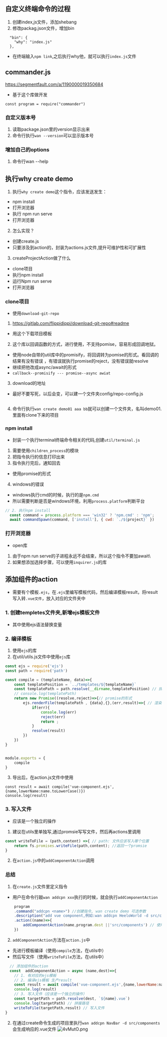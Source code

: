 ## 自定义终端命令的过程
1. 创建index,js文件，添加shebang
2. 修改packag.json文件，增加bin
```
  "bin": {
    "why": "index.js"
  },
```
* 在终端输入`npm link`,之后执行why他，就可以执行`index.js`文件 
## commander.js
https://segmentfault.com/a/1190000019350684
* 基于这个库做开发
```
const program = require("commander")
```
###  自定义版本号
1. 读取package.json里的version显示出来
2. 命令行执行`wan --version`可以显示版本号
### 增加自己的options
1. 命令行wan --help
## 执行why create demo
1. 执行`why create demo`这个指令，应该发送发生：
* npm install
* 打开浏览器
* 执行 npm run serve
* 打开浏览器
2. 怎么实现？
* 创建create.js
* 只要涉及到action的，封装为actions.js文件,提升可维护性和可扩展性
3. createProjectAction做了什么
* clone项目
* 执行npm install
* 运行Npm run serve
* 打开浏览器
### clone项目
* 使用`download-git-repo`
1. https://gitlab.com/flippidippi/download-git-repo#readme
* 用这个下载项目模板
2.  这个库以回调函数的方式，进行使用，不支持pomise，容易形成回调地狱。
  * 使用node自带的util库中的promisify，将回调转为pomise的形式。看回调的结果有没有错误 ，有错误就执行promise的reject，没有错误就resolve
  * 继续把他改成async/await的形式
  * `callback--promisify --- promise--async awiat`
3. download的地址
  * 最好不要写死，以后会变，可以建一个文件夹config/repo-config.js
  ```
  ```
4. 命令行执行`wan create demo01 aaa bb`就可以创建一个文件夹，名叫demo01.里面有clone下来的项目
### npm install
* 封装一个执行terminal终端命令相关的代码,创建`util/terminal.js`
1. 需要使用`children_process`的模块
2. 把指令执行的信息打印出来
3. 指令执行完后，通知回去
* 使用promise的形式
4. windows的错误
* windows执行cmd的时候，执行的是`npm.cmd`
* 所以需要判断是否是windows环境，利用`process.platform`判断平台
```js
// 2. 执行npm install
  const command = process.platform === 'win32' ? 'npm.cmd' : 'npm';
  await commandSpawn(command, ['install'], { cwd: `./${project}` })
```
### 打开浏览器
* open库
1. 由于npm run serve的子进程永远不会结束，所以这个指令不要加await\
2. 如果想添加选择步骤，可以使用`inquirer.js`的库
## 添加组件的action
* 需要有个模板`.ejs`，在`.ejs`里编写模板代码，然后编译模板result，将result写入转`.vue文件`，放入对应的文件夹中
### 1. 创建templetes文件夹,新增ejs模板文件
* 其中使用ejs语法替换变量
### 2. 编译模板
1. 使用`ejs`的库
2. 在util/utils.js文件中使用`ejs`库
```js
const ejs = require('ejs')
const path = require('path')

const compile = (templateName, data)=>{
    const templatePosition = `../templates/${templateName}`
    const templatePath = path.resolve(__dirname,templatePosition) // 拼接ejs文件的路径
    // console.log(templatePath)
    return new Promise((resolve,reject)=>{// promise的形式
        ejs.renderFile(templatePath , {data},{},(err,result)=>{ // 渲染文件，生产result，就是编译之后的模板
            if(err){
                console.log(err)
                reject(err)
                return ;
            }
            resolve(result) 
        }) 
    })
}


module.exports = {
    compile
}
```
3. 导出后，在action.js文件中使用
```
const result = await compile('vue-component.ejs',{name,lowerName:name.toLowerCase()})
console.log(result)
```
### 3. 写入文件
* 应该是一个独立的操作
1. 建议在utils里单独写,通过promsie写写文件，然后再actions里调用
```js
const writeToFile = (path,content) =>{ // path: 文件应该写入哪个位置
    return fs.promises.writeFile(path,content); //返回一个promsie
} 
```
2. 在`action.js`中的`addComponentAction`调用
### 总结
1. 在`create.js`文件里定义指令
* 用户在命令行敲`wan addcpn xxx`执行的时候，就会执行`addComponentAction`
```js
    program
    .command("addcpn <name>") //创建指令, wan create demo 可选参数
    .description("add vue component,例如:wan addcpn HeeloWorld -d src/components")
    .action((name)=>{
        addComponentAction(name,program.dest ||'src/components') // 使用help.js文件中定义的dest
    })
```
2. `addComponentAction`方法在`action.js`中
* 先进行模板编译（使用`compile`方法，在utils中）
* 然后写文件（使用`writeToFile`方法，在utils中）
```js
  // 添加组件的action
  const  addComponentAction = async (name,dest)=>{
    // 1. 有对应的ejs模板
    // 2. 编译ejs模板 生产result
    const result = await compile('vue-component.ejs',{name,lowerName:name.toLowerCase()})
    console.log(result)
    // 3. 写入文件（应该是一个独立的操作）
    const targetPath = path.resolve(dest, `${name}.vue`)
    console.log(targetPath) // 拼接路径
    writeToFile(targetPath,result) // 写入文件
}
```
2. 在通过create命令生成的项目里执行`wan addcpn NavBar -d src/components`会生成响应的.vue文件
![4vMutO.png](https://z3.ax1x.com/2021/10/05/4vMutO.png)